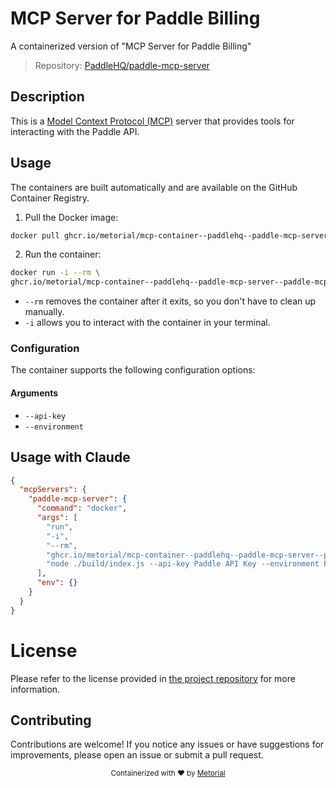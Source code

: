 
# MCP Server for Paddle Billing

A containerized version of "MCP Server for Paddle Billing"

> Repository: [PaddleHQ/paddle-mcp-server](https://github.com/PaddleHQ/paddle-mcp-server)

## Description

This is a [Model Context Protocol (MCP)](https://modelcontextprotocol.io/introduction) server that provides tools for interacting with the Paddle API.


## Usage

The containers are built automatically and are available on the GitHub Container Registry.

1. Pull the Docker image:

```bash
docker pull ghcr.io/metorial/mcp-container--paddlehq--paddle-mcp-server--paddle-mcp-server
```

2. Run the container:

```bash
docker run -i --rm \ 
ghcr.io/metorial/mcp-container--paddlehq--paddle-mcp-server--paddle-mcp-server  "node ./build/index.js --api-key Paddle API Key --environment Paddle Environment"
```

- `--rm` removes the container after it exits, so you don't have to clean up manually.
- `-i` allows you to interact with the container in your terminal.



### Configuration

The container supports the following configuration options:


#### Arguments

- `--api-key`
- `--environment`






## Usage with Claude

```json
{
  "mcpServers": {
    "paddle-mcp-server": {
      "command": "docker",
      "args": [
        "run",
        "-i",
        "--rm",
        "ghcr.io/metorial/mcp-container--paddlehq--paddle-mcp-server--paddle-mcp-server",
        "node ./build/index.js --api-key Paddle API Key --environment Paddle Environment"
      ],
      "env": {}
    }
  }
}
```

# License

Please refer to the license provided in [the project repository](https://github.com/PaddleHQ/paddle-mcp-server) for more information.

## Contributing

Contributions are welcome! If you notice any issues or have suggestions for improvements, please open an issue or submit a pull request.

<div align="center">
  <sub>Containerized with ❤️ by <a href="https://metorial.com">Metorial</a></sub>
</div>
  